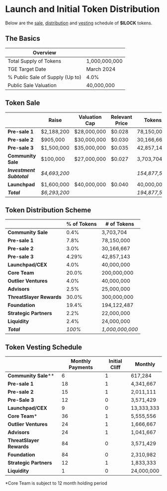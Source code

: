 # Launch and Initial Token Distribution

Below are the [sale](#sale), [distribution](#distribution) and [vesting](#vesting) schedule of **$ILOCK** tokens.

## The Basics

| Overview                        |               |
|---------------------------------|---------------|
| Total Supply of Tokens          | 1,000,000,000 |
| TGE Target Date                 | March 2024    |
| % Public Sale of Supply (Up to) | 4.0%          |
| Public Sale Valuation           | 40,000,000    |

## Token Sale

|                         | Raise       | Valuation Cap | Relevant Price  | Tokens      | % of Tokens   |
|-------------------------|-------------|---------------|-----------------|-------------|---------------|
| **Pre-sale 1**          | $2,188,200  | $28,000,000   |  $0.028         | 78,150,000  |   7.82%       |
| **Pre-sale 2**          | $905,000  | $30,000,000   |  $0.030         | 30,166,667  |   3.02%       |
| **Pre-sale 3** | $1,500,000    | $35,000,000   |  $0.035         | 42,857,143  |   4.29%       |
| **Community Sale**      | $100,000    | $27,000,000   |  $0.027         | 3,703,704   |   0.37%       |
| ***Investment Subtotal***|*$4,693,200*|               |                 |*154,877,513*|   *15.49%*    |
| **Launchpad**   | $1,600,000    | $40,000,000   |  $0.040         | 40,000,000  |   4.00%       |
| ***Total***             |*$6,293,200* |               |                 |*194,877,513*|   *19.49%*    |


## Token Distribution Scheme

|                      | % of Tokens | # of Tokens   |
|----------------------|-------------|---------------|
| **Community Sale**   | 0.4%        | 3,703,704    |
| **Pre-sale 1**       | 7.8%        | 78,150,000    |
| **Pre-sale 2**       | 3.0%        | 30,166,667    |
| **Pre-sale 3**| 4.29%        | 42,857,143   |
| **Launchpad/CEX**| 4.0%        | 40,000,000    |        
| **Core Team**        | 20.0%       | 200,000,000   |
| **Outlier Ventures** | 4.0%        | 40,000,000    |
| **Advisors**         | 2.5%        | 25,000,000    |
| **ThreatSlayer Rewards**| 30.0%       | 300,000,000   |
| **Foundation**       | 19.4%       | 194,122,487   |
| **Strategic Partners**| 2.2%   | 22,000,000  |
| **Liquidity**| 2.4%   | 24,000,000  |
| ***Total***          | *100%*      |*1,000,000,000*|


## Token Vesting Schedule

|                        | Monthly Payments | Initial Cliff | Monthly     |
|------------------------|------------------|---------------|-------------|
| **Community Sale****     | 6               | 1             |  617,284  |
| **Pre-sale 1**         | 18               | 1             |  4,341,667  |
| **Pre-sale 2**         | 15               | 1             |  2,011,111 |
| **Pre-Sale 3**| 12              | 0             |  3,571,429  |
| **Launchpad/CEX**| 9                | 0             |  13,333,333 |
| **Core Team***       | 36               | 1             |  5,555,556  |
| **Outlier Ventures**   | 24               | 1             |  1,666,667  |
| **Advisors**           | 24               | 1             |  1,041,667  |
| **ThreatSlayer Rewards**  |84              | 0             |  3,571,429  |
| **Foundation**         | 84               | 0             |  2,310,982 |
| **Strategic Partners**| 12                | 1             |  1,833,333  |
| **Liquidity**| 1               | 0             |  24,000,000 |

*Core Team is subject to 12 month holding period
